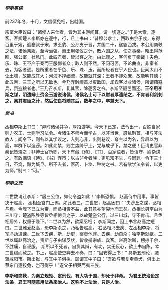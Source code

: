 
##### 李斯事谋
前237年冬，十月，文信侯免相，出就国。

宗室大臣议曰：“诸侯人来仕者，皆为其主游间耳，请一切逐之。”于是大索，逐客。客卿楚人李斯亦在逐中，行，且上书曰：“昔穆公求士，西取由余于戎，东得百里于宛，迎蹇叔于宋，求丕豹、公孙支于晋，并国二十，遂霸西戎。孝公用商鞅之法，诸侯亲服，至今治强。惠王用张仪之计，散六国之从，使之事秦。昭王得范睢，强公室，杜私门。此四君者，皆以客之功。由此观之，客何负于秦哉！夫色、乐、珠、玉不产于秦而王服御者众；取人则不然，不问可否，不论曲直，非秦者去，为客者逐。是所重者在乎色、乐、珠、玉，而所轻者在乎人民也。臣闻太山不让土壤，故能成其大；河海不择细流，故能就其深；王者不却众庶，故能明其德；此五帝、三王之所以无敌也。今乃弃黔崐首以资敌国，却宾客以业诸侯，所谓藉寇兵，赍盗粮者也。”王乃召李斯，复其官，除逐客之令。李斯至骊邑而还。**王卒用李斯之谋，阴遣辩士赍金玉游说诸侯，诸侯名士可下以财者厚遗结之，不肯者利剑刺之，离其君臣之计，然后使良将随其后，数年之中，卒兼天下。**


##### 焚书   
丞相李斯上书曰：“异时诸侯并争，厚招游学。今天下已定，法令出一，百姓当家则力农工，士则学习法令。今诸生不师今而学古，以非当世，惑乱黔首，相与非法教人；闻令下，则各以其学议之，入则心非，出则巷议，夸主以为名，异趣以为高，率群下以造谤。如此弗禁，则主势降乎上，党与成乎下。禁之便！臣请史官非秦记皆烧之；非博士官所职，天下有藏《诗》、《书》、百家语者，皆诣守、尉杂烧之。有敢偶语《诗》、《书》弃市；以古非今者族；吏见知不举，与同罪。令下三十日，不烧，黥为城旦。所不去者，医药、卜筮、种树之书。若有欲学法令者，以吏为师。”制曰：“可。”

##### 李斯之死
二世数诮让李斯：“居三公位，如何令盗如此！”李斯恐惧。
赵高侍中用事，事皆决于赵高。
丞相至宫门上谒。如此者三。二世怒，赵高因曰：“夫沙丘之谋，丞相与焉。今陛下已立为帝，而丞相贵不益，此其意亦望裂地而王矣。丞相长男李由为三川守，楚盗陈胜等皆丞相傍县之子，以故楚盗公行，过三川城，守不肯击。且丞相居外，权重于陛下。”二世以为然，欲案丞相；
李斯闻之，因上书言赵高之短曰。二世雅爱赵高，恐李斯杀之，乃私告赵高。
右丞相冯去疾、左丞相李斯、将军冯劫进谏。二世下去疾、斯、劫吏，案责他罪。去疾、劫自杀；独李斯就狱。二世以属赵高治之，责斯与子由谋反状，皆收捕宗族、宾客。赵高治斯，榜掠千余，不胜痛，自诬服。
斯所以不死者，自负其辩，有功，实无反心，欲上书自陈，幸二世寤而赦之。书上，赵高使吏弃去不奏，曰：“囚安得上书！”
具斯五刑论，腰斩咸阳市。斯出狱，与其中子俱执，顾谓其中子曰：“吾欲与若复牵黄犬，俱出上蔡东门逐狡兔，岂可得乎！”遂父子相哭而夷三族。

**李斯和商鞅，为秦立规矩、定刑伐，有大功于国，却死于非命。
为君王统治设定法条，君王可随意用法条来治人。这称不上法治，只是人治。**